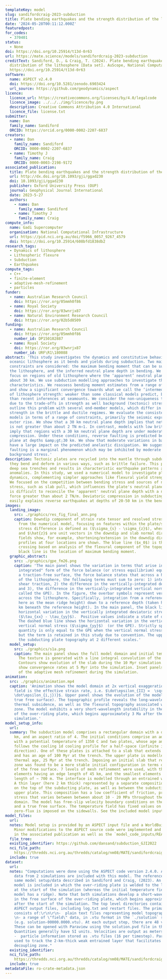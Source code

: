 ```yaml
---
templateKey: model
slug: sandifordcraig-2023-subduction
title: Plate bending earthquakes and the strength distribution of the lithosphere
date: '2024-05-28T00:11:12.000Z'
featuredpost:
for_codes:
  - 370401
status:
  - None
doi: https://doi.org/10.25914/t13d-0r63
url: https://mate.science//models/sandifordcraig-2023-subduction
creditText: Sandiford, D., & Craig, T. (2024). Plate bending earthquakes and the strength
  distribution of the lithosphere [Data set]. AuScope, National Computational Infrastructure.
  https://doi.org/10.25914/t13d-0r63
software:
  name: ASPECT v2.4.0
  doi: https://doi.org/10.5281/zenodo.6903424
  url_source: https://github.com/geodynamics/aspect
licence:
  licence_url: https://creativecommons.org/licenses/by/4.0/legalcode
  licence_image: ../../../img/licence/by.png
  description: Creative Commons Attribution 4.0 International
  licence_file: license.txt
submitter:
  name: Dan
  family_name: Sandiford
  ORCID: https://orcid.org/0000-0002-2207-6837
creators:
  - name: Dan
    family_name: Sandiford
    ORCID: 0000-0002-2207-6837
  - name: Timothy J
    family_name: Craig
    ORCID: 0000-0003-2198-9172
associated_publication:
  title: Plate bending earthquakes and the strength distribution of the lithosphere
  url: http://dx.doi.org/10.1093/gji/ggad230
  doi: 10.1093/gji/ggad230
  publisher: Oxford University Press (OUP)
  journal: Geophysical Journal International
  date: 2023-5-27
  authors:
    - name: Dan
      family_name: Sandiford
    - name: Timothy J
      family_name: Craig
compute_info:
  name: Gadi Supercomputer
  organisation: National Computational Infrastructure
  url: https://pid.nci.org.au/doi/f5966_0057_9267_4579
  doi: https://doi.org/10.25914/608bfd1838db2
research_tags:
  - Dynamics of lithosphere
  - Lithospheric flexure
  - Subduction
  - Earthquakes
compute_tags:
  - C++
  - finite-element
  - adaptive-mesh-refinement
  - particles
funder:
  - name: Australian Research Council
    doi: https://ror.org/05mmh0f86
  - name: Royal Society
    doi: https://ror.org/03wnrjx87
  - name: Natural Environment Research Council
    doi: https://ror.org/02b5d8509
funding:
  - name: Australian Research Council
    doi: https://ror.org/05mmh0f86
    number_id: DP150102887
  - name: Royal Society
    doi: https://ror.org/03wnrjx87
    number_id: URF\R1\180088
abstract: 'This study investigates the dynamics and constitutive behaviour of the
  oceanic lithosphere as it bends and yields during subduction. Two main observational
  constraints are considered: the maximum bending moment that can be supported by
  the lithosphere, and the inferred neutral plane depth in bending. We particularly
  focus on regions of old lithosphere where the ‘apparent’ neutral plane depth is
  about 30 km. We use subduction modelling approaches to investigate these flexural
  characteristics. We reassess bending moment estimates from a range of previous studies,
  and show a significant convergence towards what we call the ‘intermediate’ range
  of lithosphere strength: weaker than some classical models predict, but stronger
  than recent inferences at seamounts. We consider the non-uniqueness that arises
  due to the trade-offs in strength as well background (tectonic) stress state. We
  outline this problem with several end-member models, which differ in regard to relative
  strength in the brittle and ductile regimes. We evaluate the consistency of these
  models in terms of a range of constraints, primarily the seismic expression of the
  outer rise. We show that a 30 km neutral plane depth implies that net slab pull
  is not greater than about 2 TN m−1. In contrast, models with low brittle strength
  imply that regions with a 30 km neutral plane depth are under moderate net axial
  compression. Under these conditions, reverse faulting is predicted beneath the neutral
  plane at depths &amp;gt;30 km. We show that moderate variations in background stress
  have a large impact on the predicted anelastic dissipation. We suggest brittle reverse
  faulting is a marginal phenomenon which may be inhibited by moderate changes in
  background stress.'
description: Tectonic plates are recycled into the mantle through subduction, where
  they bend and deform in various ways, such as brittle failure. This process creates
  deep sea trenches and results in characteristic earthquake patterns and gravity
  anomalies. In this study, we used a numerical model to investigate plate bending
  dynamics, complementing simpler approaches like flexural yield strength envelopes.
  We focused on the competition between bending stress and sources of net in-plane
  stress, such as slab pull, which influences the plate's neutral plane depth. It
  is difficult to reconcile the 'apparent' neutral plane depth with a net slab pull
  force greater than about 2 TN/m. Deviatoric compression in subducting plates more
  easily explains reverse earthquakes at depths of 20-50 km in the bending plate.
images:
  landing_image:
    src: ./graphics/res_fig_final_ann.png
    caption: Downdip component of strain rate tensor and resolved stress difference
      from the numerical model, focusing on features within the plate/slab. The resolved
      stress difference is defined as ($\sigma_{s} - \sigma_{z}$), where $\hat{s}$,
      and $\hat{z}$ are unit vectors in the downdip and slab normal directions. The
      fields show, for example, shortening/extension in the downdip direction. Stress
      profiles at four locations are shown. The blue line ($x_0$) is the first zero
      crossing based on analysis of the flexural component of the topography. The
      black line is the location of maximum bending moment.
  graphic_abstract:
    src: ./graphics/gpe_fm26.png
    caption: 'The main panel shows the variation in terms that arise in a 2D "vertically
      integrated" form of the force balance (or stress equilibrium) equations. Assuming
      a traction-free surface, the force balance states that across a horizontal section
      of the lithosphere, the following terms must sum to zero: 1) integrated basal
      shear traction, 2) the difference in the vertically-integrated deviatoric stress
      and 3), the difference in the vertically-integrated vertical normal stress (often
      called the GPE). In the figure, the overbar symbols represent vertical integration
      across the lithosphere. Specifically, integration from a reference height, (taken
      here as the mean ridge height) down to a reference depth (taken here as 150
      km beneath the reference height). In the main panel, the black line shows the
      horizontal variation in the vertically integrated deviatoric stress difference
      ($\tau_{xx} - \tau_{yy}$).  Positive values indicate a state of deviatoric tension.
      The dashed blue line shows the horizontal variation in the vertically integrated
      vertical normal stress ($\sigma_{yy}$)  (or the GPE). Strictly speaking, this
      quantity is only equal to the GPE when the vertical normal stress is lithostatic,
      but the term is retained in this study due to convention. The upper panel shows
      the subducting plate topography at 2 different scales.'
  model_setup:
    src: ./graphics/s1a.png
    caption: The main panel shows the full model domain and initial temperature field.
      The texture is generated with a line integral convolution of the velocity field.
      Contours show evolution of the slab during the 10 Myr simulation. Velocity arrows
      show convergence rates at 5 Myr into the simulation. Inset panels show details
      of the adaptive mesh refinement during the simulation.
animation:
  src: ./graphics/animation.mp4
  caption: 'Animation shows the model domain at 2x vertical exaggeration. The scalar
    field is the effective strain rate, i.e. $\dot\epsilon_{II} =  \sqrt{J2} = \sqrt{0.5(\dot\epsilon_{i,j}:
    \dot\epsilon_{i,j})}$. Upper panel shows the evolution of the model topography (a
    true free surface). The topographic profile reveals the long-wavelength isostatic
    thermal subsidence, as well as the flexural topography associated with the subduction
    zone. The model exhibits a very short-wavelength instability in the free surface
    of the over-riding plate, which begins approximately 3 Ma after the start of the
    simulation.'
model_setup_info:
  url:
  summary: The subduction model comprises a rectangular domain with a depth of 2900
    km, and an aspect ratio of 4. The initial conditions comprise an adiabatic mantle
    with a potential temperature of 1350 C and two plates, whose age and thermal structure
    follows the cooling 1d cooling profile for a half-space (infinite in the depth
    direction). One of these plates is attached to a slab that extends to 660 km depth,
    and has an age of 100 Myr at the trench. The upper plate is modelled with a younger
    thermal age, 25 Myr at the trench. Imposing an initial slab that reaches the transition
    zone was found to be a more stable initial configuration in terms of instabilities
    of the free surface. 7 levels of mesh refinement were used, with the largest (Q2)
    elements having an edge length of 45 km, and the smallest elements have an edge
    length of ∼ 700 m. The interface is modelled through an entrained weak layer approach.
    A thin layer (here 2 km thick) represented by a separate composition is imposed
    on the top of the subducting plate, as well as between the subducting slab and
    upper plate. This composition has a low coefficient of friction, providing a shear
    stress that varies between between about 10 - 20 MPa throughout the plate interface
    domain. The model has free-slip velocity boundary conditions on the sidewalls and base,
    and a true free surface. The temperature field has fixed values on the top and base, while
    zero-flux is imposed on the sidewalls. See the included model input file (.prm) for further details.
model_files:
  url:
  notes: Model setup is provided by an ASPECT input file and a WorldBuilder file (https://github.com/GeodynamicWorldBuilder/WorldBuilder).
    Minor modifications to the ASPECT source code were implemented and are discussed
    in the associated publication as well as the `model_code_inputs/README.md` directory.
  file_tree:
  existing_identifier: https://github.com/dansand/subduction_GJI2022
  nci_file_path:
    https://thredds.nci.org.au/thredds/catalog/nm08/MATE/sandifordcraig-2023-subduction/catalog.html
  include: true
dataset:
  url:
  notes: "Computations were done using the ASPECT code version 2.4.0. ASPECT output
    data from 2 simulations are included with this model. The reference model is the
    same model setup/data described in Sandiford and Craig, (2023). An alternative
    model is included in which the over-riding plate is welded to the left sidewall
    at the start of the simulation (whereas the initial temperature field in the reference
    model has a ridge). Note that both simulations develop a short-wavelength instability
    in the free surface of the over-riding plate, which begins approximately 3 Ma
    after the start of the simulation. The top level directories contains typical
    ASPECT output files, including log.txt and restart files. The primary output data
    consists of:\r\n\r\n-  plain text files representing model topography (e.g. topography.00000)\r
    \n- a range of \"field\" data, in .vtu format in the `./solution` sub-directory
    (e.g. solution-00000.0000.vtu). At each output step, there are 48 vtu files written.
    These can be opened with Paraview using the solution.pvd file in the top level.
    Quantities generally have SI units. Velocities are output as meters/year. \r\n\
    -  particle information stored as .vtu files (16 per timestep). Particles were
    used to track the 2-km-thick weak entrained layer that facilitates the plate interface
    decoupling zone."
  existing_identifier:
  nci_file_path:
    https://thredds.nci.org.au/thredds/catalog/nm08/MATE/sandifordcraig-2023-subduction/catalog.html
  include: true
metadataFile: ro-crate-metadata.json
---
```

